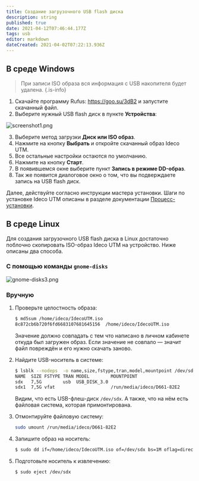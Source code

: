 ```yaml
---
title: Создание загрузочного USB flash диска
description: string
published: true
date: 2021-04-12T07:46:44.177Z
tags: usb
editor: markdown
dateCreated: 2021-04-02T07:22:13.936Z
---
```


## В среде Windows

> При записи ISO образа вся информация с USB накопителя будет удалена.
{.is-info}

1. Скачайте программу Rufus: https://goo.su/3dB2 и запустите скачанный файл.
1. Выберите нужный USB flash диск в пункте **Устройства**:

![screenshot1.png](/screenshot1.png)

3. Выберите метод загрузки **Диск или ISO образ**.
4. Нажмите на кнопку **Выбрать** и откройте скачанный образ Ideco UTM.
5. Все остальные настройки остаются по умолчанию.
6. Нажмите на кнопку **Старт**.
7. В появившемся окне выберите пункт **Запись в режиме DD-образ**.
8. Так же появится диалоговое окно о том, что вы подверждаете запись на USB flash диск.

Далее, действуйте согласно инструкции мастера установки. Шаги по установке Ideco UTM описаны в разделе документации [Процесс-установки](/Установка/Процесс-установки).
## В среде Linux
Для создания загрузочного USB flash диска в Linux достаточно поблочно скопировать ISO-образ Ideco&nbsp;UTM на устройство. 
Ниже описаны два способа.

### С помощью  команды `gnome-disks`
![gnome-disks3.png](/gnome-disks3.png)

### Вручную

1. Проверьте целостность образа:
   ```sh
   $ md5sum /home/ideco/IdecoUTM.iso
   8c872cb6b720f6fd6683107681645156  /home/ideco/IdecoUTM.iso
   ```
   Значение должно совпадать с тем что написано в личном кабинете откуда был загружен образ. Если значение не совпало &mdash; значит файл повреждён и его нужно скачать заново.

2. Найдите USB-носитель в системе: 
   ```sh
   $ lsblk --nodeps  -o name,size,fstype,tran,model,mountpoint /dev/sd*
   NAME  SIZE FSTYPE TRAN MODEL        MOUNTPOINT
   sdx   7,5G        usb  USB_DISK_3.0 
   sdx1  7,5G vfat                     /run/media/ideco/D661-82E2
   ```
   Видим, что есть USB-флеш-диск `/dev/sdx`. А также, что на нём есть файловая система, которая примонтирована.

3. Отмонтируйте файловую систему:
   ```sh
   sudo umount /run/media/ideco/D661-82E2
   ```

4. Запишите образ на носитель:
   ```sh
   $ sudo dd if=/home/ideco/IdecoUTM.iso of=/dev/sdx bs=1M oflag=direct status=progress
   ```

5. Подготовьте носитель к извлечению:
   ```
   $ sudo eject /dev/sdx
   ```
